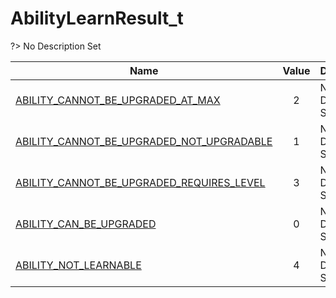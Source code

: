 # AbilityLearnResult_t
?> No Description Set

Name|Value|Description|Client
--|:--:|--|:--:
[ABILITY_CANNOT_BE_UPGRADED_AT_MAX](Constants/AbilityLearnResult_t/ABILITY_CANNOT_BE_UPGRADED_AT_MAX)|2|No Description Set|✔
[ABILITY_CANNOT_BE_UPGRADED_NOT_UPGRADABLE](Constants/AbilityLearnResult_t/ABILITY_CANNOT_BE_UPGRADED_NOT_UPGRADABLE)|1|No Description Set|✔
[ABILITY_CANNOT_BE_UPGRADED_REQUIRES_LEVEL](Constants/AbilityLearnResult_t/ABILITY_CANNOT_BE_UPGRADED_REQUIRES_LEVEL)|3|No Description Set|✔
[ABILITY_CAN_BE_UPGRADED](Constants/AbilityLearnResult_t/ABILITY_CAN_BE_UPGRADED)|0|No Description Set|✔
[ABILITY_NOT_LEARNABLE](Constants/AbilityLearnResult_t/ABILITY_NOT_LEARNABLE)|4|No Description Set|✔
